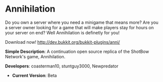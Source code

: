 # Annihilation

Do you own a server where you need a minigame that means more? Are you a server owner looking for a game that will make players stay for hours on your server on end? Well Annihilation is definetly for you!

Download now! http://dev.bukkit.org/bukkit-plugins/anni/

 **Simple Description**: A continuation open source replica of the ShotBow Network's game, Annihilation. 

 **Developers**: coasterman10, stuntguy3000, Newpredator

* **Current Version**: Beta
